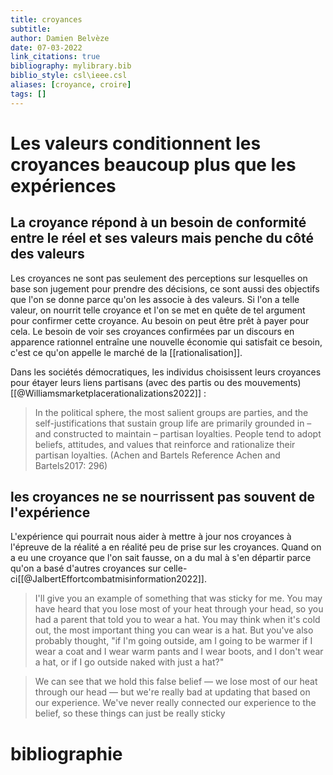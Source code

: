 ```yaml
---
title: croyances
subtitle:
author: Damien Belvèze
date: 07-03-2022
link_citations: true
bibliography: mylibrary.bib
biblio_style: csl\ieee.csl
aliases: [croyance, croire]
tags: []
---
```


# Les valeurs conditionnent les croyances beaucoup plus que les expériences

## La croyance répond à un besoin de conformité entre le réel et ses valeurs mais penche du côté des valeurs

Les croyances ne sont pas seulement des perceptions sur lesquelles on base son jugement pour prendre des décisions, ce sont aussi des objectifs que l'on se donne parce qu'on les associe à des valeurs. 
Si l'on a telle valeur, on nourrit telle croyance et l'on se met en quête de tel argument pour confirmer cette croyance. Au besoin on peut être prêt à payer pour cela. Le besoin de voir ses croyances confirmées par un discours en apparence rationnel entraîne une nouvelle économie qui satisfait ce besoin, c'est ce qu'on appelle le marché de la [[rationalisation]].

Dans les sociétés démocratiques, les individus choisissent leurs croyances pour étayer leurs liens partisans (avec des partis ou des mouvements)[[@Williamsmarketplacerationalizations2022]] : 

> In the political sphere, the most salient groups are parties, and the self-justifications that sustain group life are primarily grounded in – and constructed to maintain – partisan loyalties. People tend to adopt beliefs, attitudes, and values that reinforce and rationalize their partisan loyalties. (Achen and Bartels Reference Achen and Bartels2017: 296)

## les croyances ne se nourrissent pas souvent de l'expérience

L'expérience qui pourrait nous aider à mettre à jour nos croyances à l'épreuve de la réalité a en réalité peu de prise sur les croyances. 
Quand on a eu une croyance que l'on sait fausse, on a du mal à s'en départir parce qu'on a basé d'autres croyances sur celle-ci[[@JalbertEffortcombatmisinformation2022]]. 

> I'll give you an example of something that was sticky for me. You may have heard that you lose most of your heat through your head, so you had a parent that told you to wear a hat. You may think when it's cold out, the most important thing you can wear is a hat. But you've also probably thought, "if I'm going outside, am I going to be warmer if I wear a coat and I wear warm pants and I wear boots, and I don't wear a hat, or if I go outside naked with just a hat?"

>We can see that we hold this false belief — we lose most of our heat through our head — but we're really bad at updating that based on our experience. We've never really connected our experience to the belief, so these things can just be really sticky











# bibliographie

